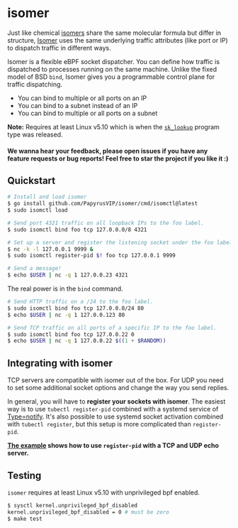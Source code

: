 # isomer

Just like chemical [isomers](https://en.wikipedia.org/wiki/Isomer) share the same molecular formula but differ in structure, [Isomer](https://github.com/PapyrusVIP/isomer) uses the same underlying traffic attributes (like port or IP) to dispatch traffic in different ways.

Isomer is a flexible eBPF socket dispatcher.
You can define how traffic is dispatched to processes running on the same machine.
Unlike the fixed model of BSD `bind`, Isomer gives you a programmable control plane for traffic dispatching.

* You can bind to multiple or all ports on an IP
* You can bind to a subnet instead of an IP
* You can bind to multiple or all ports on a subnet

**Note:** Requires at least Linux v5.10 which is when the [`sk_lookup`](https://www.kernel.org/doc/html/v5.10/bpf/prog_sk_lookup.html) program type was released.

#### We wanna hear your feedback, please open issues if you have any feature requests or bug reports! Feel free to star the project if you like it :)

## Quickstart

```sh
# Install and load isomer
$ go install github.com/PapyrusVIP/isomer/cmd/isomctl@latest
$ sudo isomctl load

# Send port 4321 traffic on all loopback IPs to the foo label.
$ sudo isomctl bind foo tcp 127.0.0.0/8 4321

# Set up a server and register the listening socket under the foo label
$ nc -k -l 127.0.0.1 9999 &
$ sudo isomctl register-pid $! foo tcp 127.0.0.1 9999

# Send a message!
$ echo $USER | nc -q 1 127.0.0.23 4321
```

The real power is in the `bind` command.

```sh
# Send HTTP traffic on a /24 to the foo label.
$ sudo isomctl bind foo tcp 127.0.0.0/24 80
$ echo $USER | nc -q 1 127.0.0.123 80

# Send TCP traffic on all ports of a specific IP to the foo label.
$ sudo isomctl bind foo tcp 127.0.0.22 0
$ echo $USER | nc -q 1 127.0.0.22 $((1 + $RANDOM))
```

## Integrating with isomer

TCP servers are compatible with isomer out of the box. For UDP you need to
set some additional socket options and change the way you send replies.

In general, you will have to **register your sockets with isomer**. The easiest
way is to use `tubectl register-pid` combined with a systemd service of
[Type=notify](https://www.freedesktop.org/software/systemd/man/systemd.service.html#Type=). 
It's also possible to use systemd socket activation combined with `tubectl register`, but this setup is more complicated than `register-pid`.

**[The example](example/README.md) shows how to use `register-pid` with a TCP
and UDP echo server.**

Testing
---

`isomer` requires at least Linux v5.10 with unprivileged bpf enabled.

```sh
$ sysctl kernel.unprivileged_bpf_disabled
kernel.unprivileged_bpf_disabled = 0 # must be zero
$ make test
```

